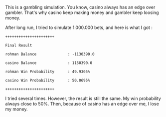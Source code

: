 This is a gambling simulation. You know, casino always has an edge over gambler.
That's why casino keep making money and gambler keep loosing money.

After long run, I tried to simulate 1.000.000 bets, and here is what I got :

`++++++++++++++++++++++`

`Final Result`

`rohman Balance              : -1130390.0`

`casino Balance              : 1150390.0`

`rohman Win Probability      : 49.9305%`

`casino Win Probability      : 50.0695%`

`++++++++++++++++++++++`

I tried several times. However, the result is still the same. My win probability always close to 50%. Then, because of casino has an edge over me, I lose my money.